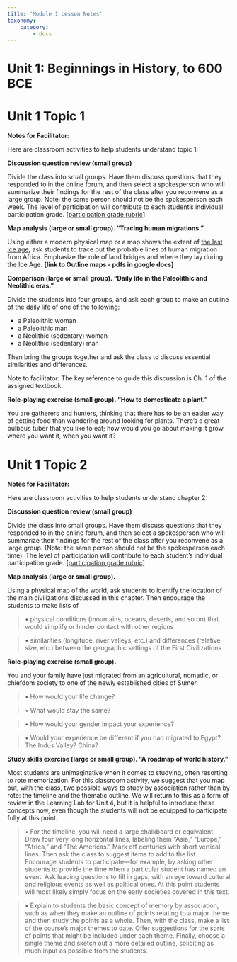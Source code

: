 ```yaml
---
title: 'Module 1 Lesson Notes'
taxonomy:
    category:
        - docs
---
```


# Unit 1: Beginnings in History, to 600 BCE


**Unit 1 Topic 1**
==================

**Notes for Facilitator:**

Here are classroom activities to help students understand topic 1:

**Discussion question review (small group)**

Divide the class into small groups. Have them discuss questions that they responded to in the online forum, and then select a spokesperson who will summarize their findings for the rest of the class after you reconvene as a large group. Note: the same person should not be the spokesperson each week. The level of participation will contribute to each student’s individual participation grade. [[participation grade rubric](https://docs.google.com/document/d/1jqCKdi3OO8wiCyFMsxmLxgbInkelr4jnULKpu9jIDwc/edit)**]**

**Map analysis (large or small group). “Tracing human migrations.”**

Using either a modern physical map or a map shows the extent of [the last ice age](https://iceagenow.info/wp-content/uploads/2015/06/Glacial_Maximum_World_Map-1.jpg), ask students to trace out the probable lines of human migration from Africa. Emphasize the role of land bridges and where they lay during the Ice Age. **[link to Outline maps - pdfs in google docs]**

**Comparison (large or small group). “Daily life in the Paleolithic and
Neolithic eras.”**

Divide the students into four groups, and ask each group to make an outline of
the daily life of one of the following:

-   a Paleolithic woman
-   a Paleolithic man
-   a Neolithic (sedentary) woman
-   a Neolithic (sedentary) man

Then bring the groups together and ask the class to discuss essential similarities and differences.

Note to facilitator: The key reference to guide this discussion is Ch. 1 of the assigned textbook.

**Role-playing exercise (small group). “How to domesticate a plant.”**

You are gatherers and hunters, thinking that there has to be an easier way of getting food than wandering around looking for plants. There’s a great bulbous tuber that you like to eat; how would you go about making it grow where you want it, when you want it?

**Unit 1 Topic 2**
==================

**Notes for Facilitator:**

Here are classroom activities to help students understand chapter 2:

**Discussion question review (small group)**

Divide the class into small groups. Have them discuss questions that they responded to in the online forum, and then select a spokesperson who will summarize their findings for the rest of the class after you reconvene as a large group. (Note: the same person should not be the spokesperson each time). The level of participation will contribute to each student’s individual participation grade. [[participation grade rubric]](https://docs.google.com/document/d/1jqCKdi3OO8wiCyFMsxmLxgbInkelr4jnULKpu9jIDwc/edit)

**Map analysis (large or small group).**

Using a physical map of the world, ask students to identify the location of the main civilizations discussed in this chapter. Then encourage the students to make lists of

>   • physical conditions (mountains, oceans, deserts, and so on) that would simplify or hinder contact with other regions

>   • similarities (longitude, river valleys, etc.) and differences (relative size, etc.) between the geographic settings of the First Civilizations

**Role-playing exercise (small group).**

You and your family have just migrated from an agricultural, nomadic, or chiefdom society to one of the newly established cities of Sumer.

>   • How would your life change?

>   • What would stay the same?

>   • How would your gender impact your experience?

>   • Would your experience be different if you had migrated to Egypt? The Indus Valley? China?

**Study skills exercise (large or small group). “A roadmap of world history.”**

Most students are unimaginative when it comes to studying, often resorting to rote memorization. For this classroom activity, we suggest that you map out, with the class, two possible ways to study by association rather than by rote: the timeline and the thematic outline. We will return to this as a form of review in the Learning Lab for Unit 4, but it is helpful to introduce these concepts now, even though the students will not be equipped to participate fully at this point.

>   • For the timeline, you will need a large chalkboard or equivalent. Draw four very long horizontal lines, labeling them “Asia,” “Europe,” “Africa,” and “The Americas.” Mark off centuries with short vertical lines. Then ask the class to suggest items to add to the list. Encourage students to participate—for example, by asking other students to provide the time when a particular student has named an event. Ask leading questions to fill in gaps, with an eye toward cultural and religious events as well as political ones. At this point students will most likely simply focus on the early societies covered in this text.

>   • Explain to students the basic concept of memory by association, such as when they make an outline of points relating to a major theme and then study the points as a whole. Then, with the class, make a list of the course’s  major themes to date. Offer suggestions for the sorts of points that might be included under each theme. Finally, choose a single theme and sketch out a more detailed outline, soliciting as much input as possible from the students.
